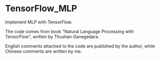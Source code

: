 # TensorFlow_MLP

Implement MLP with TensorFlow. 

The code comes from book "Natural Language Processing with TensorFlow", written by Thushan Ganegedara.

English comments attached to the code are published by the author, while Chinese comments are written by me.
